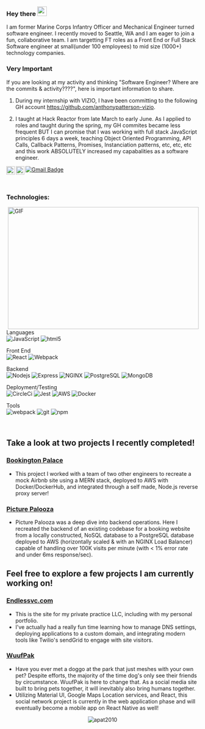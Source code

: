 ### Hey there <img src="https://media.giphy.com/media/hvRJCLFzcasrR4ia7z/giphy.gif" width="25px">
 I am former Marine Corps Infantry Officer and Mechanical Engineer turned software engineer.
 I recently moved to Seattle, WA and I am eager to join a fun, collaborative team. I am targetting FT roles as a Front End or Full Stack Software engineer at small(under 100 employees) to mid size (1000+) technology companies. 
 
 ### Very Important 
 
 If you are looking at my activity and thinking "Software Engineer? Where are the commits & activity????", here is important information to share.
 1. During my internship with VIZIO, I have been committing to the following GH account https://github.com/anthonypatterson-vizio. 

 2. I taught at Hack Reactor from late March to early June. As I applied to roles and taught during the spring, my GH commites became less frequent BUT I can promise that I was working with full stack JavaScript principles 6 days a week, teaching Object Oriented Programming, API Calls, Callback Patterns, Promises, Instanciation patterns, etc, etc, etc and this work ABSOLUTELY increased my capabalities as a software engineer.

<a href="https://twitter.com/apatterson2010">
  <img align="left" alt="Anthony Patterson | Twitter" width="22px" src="https://raw.githubusercontent.com/apat2010/apat2010/master/assets/twitter.svg" />
</a>
<a href="https://www.linkedin.com/in/anthony-patterson14/">
  <img align="left" alt="Abhishek's LinkedIN" width="22px" src="https://raw.githubusercontent.com/apat2010/apat2010/master/assets/linkedin.svg" />
</a>

[![Gmail Badge](https://img.shields.io/badge/-pattersonanthony14@gmail.com-white?style=flat-square&logo=Gmail&link=mailto:pattersonanthony14@gmail.com)](mailto:pattersonanthony14@gmail.com)

</br>


### Technologies:

<p>

  <img align="right" alt="GIF" src="https://raw.githubusercontent.com/apat2010/apat2010/master/assets/code.gif?raw=true" width="500" height="320" />
Languages
  </br>
<img alt="JavaScript" src="https://img.shields.io/badge/-JavaScript-gray?style=flat-square&logo=javascript"/>
 <img alt="html5" src="https://img.shields.io/badge/-HTML5-E34F26?style=flat-square&logo=html5&logoColor=white" />
 </br>

  Front End
  </br>
  <img alt="React" src="https://img.shields.io/badge/-React-45b8d8?style=flat-square&logo=react&logoColor=white" />
  <img alt="Webpack" src="https://img.shields.io/badge/-Webpack-8DD6F9?style=flat-square&logo=webpack&logoColor=white" />
  </br>

  Backend
  </br>
  <img alt="Nodejs" src="https://img.shields.io/badge/-Nodejs-43853d?style=flat-square&logo=Node.js&logoColor=white" />
  <img alt="Express" src="https://img.shields.io/badge/-Express-gray?style=flat-square&logo=Express"/>
  <img alt="NGINX" src="https://img.shields.io/badge/-NGINX-gray?style=flat-square&logo=NGINX"/>
  <img alt="PostgreSQL" src="https://img.shields.io/badge/-PostgreSQL-white?style=flat-square&logo=postgresql&logoColor=336791" />
  <img alt="MongoDB" src="https://img.shields.io/badge/-MongoDB-13aa52?style=flat-square&logo=mongodb&logoColor=white" />
  </br>

  Deployment/Testing
  </br>
  <img alt="CircleCi" src= "https://img.shields.io/badge/-CircleCI-gray?style=flat-square&logo=CircleCI"/>
  <img alt="Jest" src="https://img.shields.io/badge/-Jest-white?style=flat-square&logo=Jest&logoColor=C21325"/>
  <img alt="AWS" src="https://img.shields.io/badge/AWS-gray?style=flat-square&logo=amazon-aws&logoColor=FF9900"/>
  <img alt="Docker" src="https://img.shields.io/badge/-Docker-46a2f1?style=flat-square&logo=docker&logoColor=white" />
  </br>

  Tools
  </br>
   <img alt="webpack" src="https://img.shields.io/badge/-Webpack-blue?style=flat-square&logo=webpack&logoColor=white" />
  <img alt="git" src="https://img.shields.io/badge/-Git-F05032?style=flat-square&logo=git&logoColor=white" />
  <img alt="npm" src="https://img.shields.io/badge/-NPM-CB3837?style=flat-square&logo=npm&logoColor=white" />

</p>


</br>
<h2> Take a look at two projects I recently completed! </h2>

### [Bookington Palace](https://github.com/thefabfour/BookingtonPalace)
- This project I worked with a team of two other engineers to recreate a mock Airbnb site using a MERN stack, deployed to AWS with Docker/DockerHub, and integrated through a self made, Node.js reverse proxy server!

### [Picture Palooza](https://github.com/TripstersSDC/PicturePalooza)
- Picture Palooza was a deep dive into backend operations. Here I recreated the backend of an existing codebase for a booking website from a locally constructed, NoSQL database to a PostgreSQL database deployed to AWS (horizontally scaled & with an NGINX Load Balancer) capable of handling over 100K visits per minute (with < 1% error rate and under 6ms response/sec).


<h2> Feel free to explore a few projects I am currently working on! </h2>

### [Endlessvc.com](https://github.com/apat2010/PersonalSite)
- This is the site for my private practice LLC, including with my personal portfolio.
- I've actually had a really fun time learning how to manage DNS settings, deploying applications to a custom domain, and integrating modern tools like Twilio's sendGrid to engage with site visitors.

### [WuufPak](https://github.com/apat2010/WuufPak)
- Have you ever met a doggo at the park that just meshes with your own pet? Despite efforts, the majority of the time dog's only see their friends by circumstance. WuufPak is here to change that. As a social media site built to bring pets together, it will inevitably also bring humans together. 
- Utilizing Material UI, Google Maps Location services, and React, this social network project is currently in the web application phase and will eventually become a mobile app on React Native as well!



<p align="center"> <img src="https://github-readme-stats.vercel.app/api?username=apat2010&show_icons=true&theme=gotham" alt="apat2010" />

